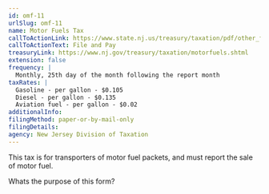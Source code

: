 ```yaml
---
id: omf-11
urlSlug: omf-11
name: Motor Fuels Tax
callToActionLink: https://www.state.nj.us/treasury/taxation/pdf/other_forms/motorfuel/omf11.pdf
callToActionText: File and Pay
treasuryLink: https://www.nj.gov/treasury/taxation/motorfuels.shtml
extension: false
frequency: |
  Monthly, 25th day of the month following the report month
taxRates: |
  Gasoline - per gallon - $0.105
  Diesel - per gallon - $0.135
  Aviation fuel - per gallon - $0.02
additionalInfo:
filingMethod: paper-or-by-mail-only
filingDetails:
agency: New Jersey Division of Taxation
---
```


This tax is for transporters of motor fuel packets, and must report the sale of motor fuel.

Whats the purpose of this form?
